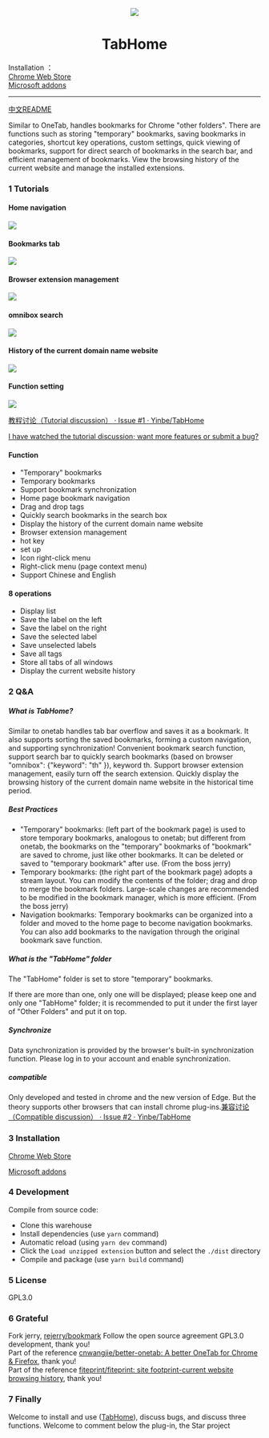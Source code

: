 <p align="center">
  <img src="./src/assets/icons/icon_128.png">
</p>

<h1 align="center">TabHome</h1>

Installation ：  
[Chrome Web Store](https://chrome.google.com/webstore/detail/tabhome/niiapeibeibgagkbjbicpcljemedehcf)  
[Microsoft addons](https://microsoftedge.microsoft.com/addons/detail/tabhome/bdafbnhjbgfpgfheddigmlbabkpdfebm)

---

[中文README](README.md)

Similar to OneTab, handles bookmarks for Chrome "other folders". There are functions such as storing "temporary" bookmarks, saving bookmarks in categories, shortcut key operations, custom settings, quick viewing of bookmarks, support for direct search of bookmarks in the search bar, and efficient management of bookmarks. View the browsing history of the current website and manage the installed extensions.

### 1 Tutorials

#### Home navigation

![](README.assets/2021-11-02_111734.png)
#### Bookmarks tab

![](README.assets/2021-11-02_111743.png)

#### Browser extension management

![](README.assets/2021-11-02_111754.png)

#### omnibox search

![](README.assets/2021-11-02_111904.png)

#### History of the current domain name website

![](README.assets/2021-11-02_112004.png)

#### Function setting

![](README.assets/2021-11-02_111804.png)

[教程讨论（Tutorial discussion） · Issue #1 · Yinbe/TabHome](https://github.com/Yinbe/TabHome/issues/1)

[I have watched the tutorial discussion; want more features or submit a bug?](https://github.com/Yinbe/TabHome/issues/new)

#### Function

- "Temporary" bookmarks
- Temporary bookmarks
- Support bookmark synchronization
- Home page bookmark navigation
- Drag and drop tags
- Quickly search bookmarks in the search box
- Display the history of the current domain name website
- Browser extension management
- hot key
- set up
- Icon right-click menu
- Right-click menu (page context menu)
- Support Chinese and English

#### 8 operations

- Display list
- Save the label on the left
- Save the label on the right
- Save the selected label
- Save unselected labels
- Save all tags
- Store all tabs of all windows
- Display the current website history

### 2 Q&A

##### What is TabHome?

Similar to onetab handles tab bar overflow and saves it as a bookmark. It also supports sorting the saved bookmarks, forming a custom navigation, and supporting synchronization!
Convenient bookmark search function, support search bar to quickly search bookmarks (based on browser "omnibox": {"keyword": "th" }), keyword th.
Support browser extension management, easily turn off the search extension.
Quickly display the browsing history of the current domain name website in the historical time period.

##### Best Practices

- "Temporary" bookmarks: (left part of the bookmark page) is used to store temporary bookmarks, analogous to onetab; but different from onetab, the bookmarks on the "temporary" bookmarks of "bookmark" are saved to chrome, just like other bookmarks. It can be deleted or saved to "temporary bookmark" after use. (From the boss jerry)
- Temporary bookmarks: (the right part of the bookmark page) adopts a stream layout. You can modify the contents of the folder; drag and drop to merge the bookmark folders. Large-scale changes are recommended to be modified in the bookmark manager, which is more efficient. (From the boss jerry)
- Navigation bookmarks: Temporary bookmarks can be organized into a folder and moved to the home page to become navigation bookmarks. You can also add bookmarks to the navigation through the original bookmark save function.
##### What is the "TabHome" folder

The "TabHome" folder is set to store "temporary" bookmarks.

If there are more than one, only one will be displayed; please keep one and only one "TabHome" folder; it is recommended to put it under the first layer of "Other Folders" and put it on top.

##### Synchronize

Data synchronization is provided by the browser's built-in synchronization function. Please log in to your account and enable synchronization.

##### compatible

Only developed and tested in chrome and the new version of Edge. But the theory supports other browsers that can install chrome plug-ins.[兼容讨论（Compatible discussion） · Issue #2 · Yinbe/TabHome](https://github.com/Yinbe/TabHome/issues/2)

### 3 Installation

[Chrome Web Store](https://chrome.google.com/webstore/detail/tabhome/niiapeibeibgagkbjbicpcljemedehcf)

[Microsoft addons](https://microsoftedge.microsoft.com/addons/detail/tabhome/bdafbnhjbgfpgfheddigmlbabkpdfebm)

### 4 Development

Compile from source code:

- Clone this warehouse
- Install dependencies (use `yarn` command)
- Automatic reload (using `yarn dev` command)
- Click the `Load unzipped extension` button and select the `./dist` directory
- Compile and package (use `yarn build` command)

### 5 License

GPL3.0

### 6 Grateful

Fork jerry, [rejerry/bookmark](https://github.com/rejerry) Follow the open source agreement GPL3.0 development, thank you!  
Part of the reference [cnwangjie/better-onetab: A better OneTab for Chrome &amp; Firefox](https://github.com/cnwangjie/better-onetab), thank you!   
Part of the reference [fiteprint/fiteprint: site footprint-current website browsing history](https://github.com/fiteprint/fiteprint), thank you!

### 7 Finally

Welcome to install and use ([TabHome](https://github.com/Yinbe/TabHome)), discuss bugs, and discuss three functions. Welcome to comment below the plug-in, the Star project